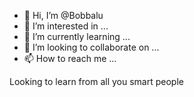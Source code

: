- 👋 Hi, I’m @Bobbalu
- 👀 I’m interested in ...
- 🌱 I’m currently learning ...
- 💞️ I’m looking to collaborate on ...
- 📫 How to reach me ...

<!---
Bobbalu/Bobbalu is a ✨ special ✨ repository because its `README.md` (this file) appears on your GitHub profile.
You can click the Preview link to take a look at your changes.
--->Looking to learn from all you smart people

